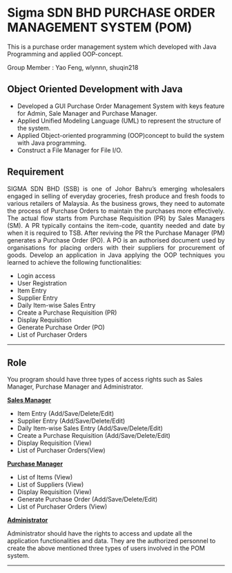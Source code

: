# Sigma SDN BHD PURCHASE ORDER MANAGEMENT SYSTEM (POM)
This is a purchase order management system which developed with Java Programming and applied OOP-concept.

Group Member : Yao Feng, wlynnn, shuqin218 


## Object Oriented Development with Java
- Developed a GUI Purchase Order Management System with keys feature for Admin, Sale Manager and Purchase Manager.
- Applied Unified Modeling Language (UML) to represent the structure of the system.
- Applied Object-oriented programming (OOP)concept to build the system with Java programming.
- Construct a File Manager for File I/O.


## Requirement
<div style="text-align: justify">
SIGMA SDN BHD (SSB) is one of Johor Bahru’s emerging wholesalers engaged in selling
of everyday groceries, fresh produce and fresh foods to various retailers of Malaysia. As the
business grows, they need to automate the process of Purchase Orders to maintain the
purchases more effectively. The actual flow starts from Purchase Requisition (PR) by Sales
Managers (SM). A PR typically contains the item-code, quantity needed and date by when it
is required to TSB. After reviving the PR the Purchase Manager (PM) generates a Purchase
Order (PO). A PO is an authorised document used by organisations for placing orders with
their suppliers for procurement of goods. Develop an application in Java applying the OOP
techniques you learned to achieve the following functionalities:
</div>

- Login access
- User Registration
- Item Entry
- Supplier Entry
- Daily Item-wise Sales Entry
- Create a Purchase Requisition (PR)
- Display Requisition
- Generate Purchase Order (PO)
- List of Purchaser Orders

---

## Role
You program should have three types of access rights such as Sales Manager, Purchase Manager and Administrator.

<ins>**Sales Manager**</ins>
- Item Entry (Add/Save/Delete/Edit)
- Supplier Entry (Add/Save/Delete/Edit)
- Daily Item-wise Sales Entry (Add/Save/Delete/Edit)
- Create a Purchase Requisition (Add/Save/Delete/Edit)
- Display Requisition (View)
- List of Purchaser Orders(View)

<ins>**Purchase Manager**</ins>

- List of Items (View)
- List of Suppliers (View)
- Display Requisition (View)
- Generate Purchase Order (Add/Save/Delete/Edit)
- List of Purchaser Orders (View)

<ins>**Administrator**</ins>

Administrator should have the rights to access and update all the application functionalities and data. They are the authorized personnel to create the above mentioned three types of users involved in the POM system.

---

